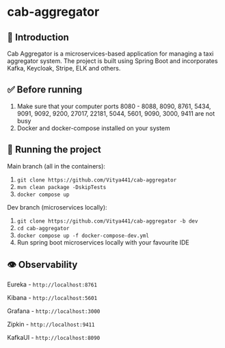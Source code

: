 # cab-aggregator

## 📖 Introduction
Cab Aggregator is a microservices-based application for managing a taxi aggregator system. The project is built using Spring Boot and incorporates Kafka, Keycloak, Stripe, ELK and others.

## ✅ Before running
1. Make sure that your computer ports 8080 - 8088, 8090, 8761, 5434, 9091, 9092, 9200, 27017, 22181, 5044, 5601, 9090, 3000, 9411 are not busy
2. Docker and docker-compose installed on your system

## 🚀 Running the project
Main branch (all in the containers):
1. `git clone https://github.com/Vitya441/cab-aggregator`
2. `mvn clean package -DskipTests`
3. `docker compose up`

Dev branch (microservices locally):
1. `git clone https://github.com/Vitya441/cab-aggregator -b dev`
2. `cd cab-aggregator`
3. `docker compose up -f docker-compose-dev.yml`
4. Run spring boot microservices locally with your favourite IDE

## 👁️ Observability
Eureka - `http://localhost:8761` 

Kibana - `http://localhost:5601`

Grafana - `http://localhost:3000`

Zipkin - `http://localhost:9411`

KafkaUI - `http://localhost:8090`

